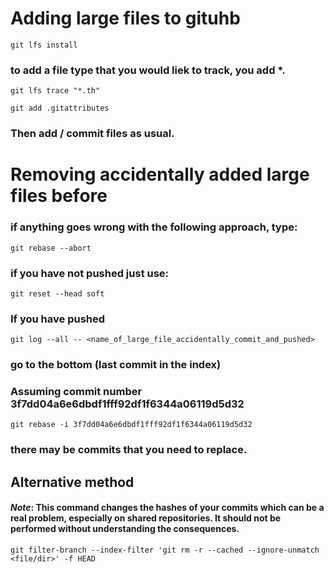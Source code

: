 # Adding large files to gituhb

`git lfs install`

### to add a file type that you would liek to track, you add *.<fileType>

`git lfs trace "*.th" ` 

`git add .gitattributes `


### Then add / commit  files as usual. 


# Removing accidentally added large files before 

### if anything goes wrong with the following approach, type:
`git rebase --abort`

### if you have not pushed just use:

`git reset --head soft `

### If you have pushed

`git log --all -- <name_of_large_file_accidentally_commit_and_pushed>`

### go to the  bottom (last commit in the index) 

### Assuming commit number 3f7dd04a6e6dbdf1fff92df1f6344a06119d5d32

`git rebase -i 3f7dd04a6e6dbdf1fff92df1f6344a06119d5d32`

### there may be commits that you need to replace. 

## Alternative method


#### *Note*: This command changes the hashes of your commits which can be a real problem, especially on shared repositories. It should not be performed without understanding the consequences.

`git filter-branch --index-filter 'git rm -r --cached --ignore-unmatch <file/dir>' -f HEAD `
